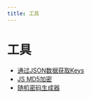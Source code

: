 ```yaml
---
title: 工具
---
```

# 工具

- [通过JSON数据获取Keys](/tools/27984.md)    
- [JS MD5加密](/tools/27985.md)    
- [随机密码生成器](/tools/27986.md)    
